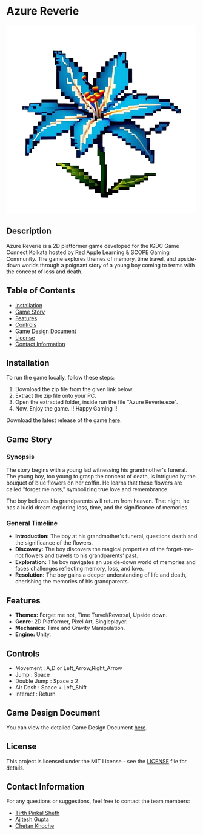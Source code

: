 # Azure Reverie
<p align="center">
  <img src="./Assets/Art/BlueFlower.png" alt="Azure Reverie">
</p>

## Description
Azure Reverie is a 2D platformer game developed for the IGDC Game Connect Kolkata hosted by Red Apple Learning & SCOPE Gaming Community. The game explores themes of memory, time travel, and upside-down worlds through a poignant story of a young boy coming to terms with the concept of loss and death.

## Table of Contents
- [Installation](#installation)
- [Game Story](#game-story)
- [Features](#features)
- [Controls](#Controls)
- [Game Design Document](#Game-Design-Document)
- [License](#license)
- [Contact Information](#contact-information)

## Installation
To run the game locally, follow these steps:
1. Download the zip file from the given link below.
2. Extract the zip file onto your PC.
3. Open the extracted folder, inside run the file "Azure Reverie.exe".
4. Now, Enjoy the game.
!! Happy Gaming !!

Download the latest release of the game [here](https://drive.google.com/file/d/1-9ARv8xYlQ97-qO2722GeC1L_qRuf6zN/view?usp=sharing).

## Game Story
### Synopsis
The story begins with a young lad witnessing his grandmother's funeral. The young boy, too young to grasp the concept of death, is intrigued by the bouquet of blue flowers on her coffin. He learns that these flowers are called "forget me nots," symbolizing true love and remembrance.

The boy believes his grandparents will return from heaven. That night, he has a lucid dream exploring loss, time, and the significance of memories.

### General Timeline
- **Introduction:** The boy at his grandmother's funeral, questions death and the significance of the flowers.
- **Discovery:** The boy discovers the magical properties of the forget-me-not flowers and travels to his grandparents' past.
- **Exploration:** The boy navigates an upside-down world of memories and faces challenges reflecting memory, loss, and love.
- **Resolution:** The boy gains a deeper understanding of life and death, cherishing the memories of his grandparents.

## Features
- **Themes:** Forget me not, Time Travel/Reversal, Upside down.
- **Genre:** 2D Platformer, Pixel Art, Singleplayer.
- **Mechanics:** Time and Gravity Manipulation.
- **Engine:** Unity.

## Controls
- Movement : A,D or Left_Arrow,Right_Arrow
- Jump : Space
- Double Jump : Space x 2
- Air Dash : Space + Left_Shift
- Interact : Return 

## Game Design Document
You can view the detailed Game Design Document [here](./GameDesignDocument.pdf).

## License
This project is licensed under the MIT License - see the [LICENSE](LICENSE) file for details.

## Contact Information
For any questions or suggestions, feel free to contact the team members:
- [Tirth Pinkal Sheth](https://github.com/TirthPinkalSheth)
- [Ajitesh Gupta](https://github.com/LastCypher)
- [Chetan Khoche](https://github.com/C-K-Devs)
